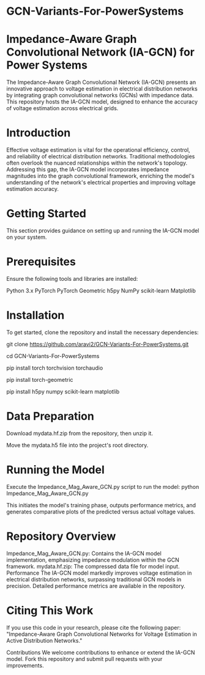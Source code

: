 # GCN-Variants-For-PowerSystems

# Impedance-Aware Graph Convolutional Network (IA-GCN) for Power Systems
The Impedance-Aware Graph Convolutional Network (IA-GCN) presents an innovative approach to voltage estimation in electrical distribution networks by integrating graph convolutional networks (GCNs) with impedance data. This repository hosts the IA-GCN model, designed to enhance the accuracy of voltage estimation across electrical grids.

# Introduction
Effective voltage estimation is vital for the operational efficiency, control, and reliability of electrical distribution networks. Traditional methodologies often overlook the nuanced relationships within the network's topology. Addressing this gap, the IA-GCN model incorporates impedance magnitudes into the graph convolutional framework, enriching the model's understanding of the network's electrical properties and improving voltage estimation accuracy.

# Getting Started
This section provides guidance on setting up and running the IA-GCN model on your system.

# Prerequisites
Ensure the following tools and libraries are installed:

Python 3.x
PyTorch
PyTorch Geometric
h5py
NumPy
scikit-learn
Matplotlib


# Installation
To get started, clone the repository and install the necessary dependencies:

git clone https://github.com/aravi2/GCN-Variants-For-PowerSystems.git

cd GCN-Variants-For-PowerSystems

pip install torch torchvision torchaudio

pip install torch-geometric

pip install h5py numpy scikit-learn matplotlib


# Data Preparation

Download mydata.hf.zip from the repository, then unzip it.

Move the mydata.h5 file into the project's root directory.


# Running the Model
Execute the Impedance_Mag_Aware_GCN.py script to run the model:
python Impedance_Mag_Aware_GCN.py

This initiates the model's training phase, outputs performance metrics, and generates comparative plots of the predicted versus actual voltage values.

# Repository Overview
Impedance_Mag_Aware_GCN.py: Contains the IA-GCN model implementation, emphasizing impedance modulation within the GCN framework.
mydata.hf.zip: The compressed data file for model input.
Performance
The IA-GCN model markedly improves voltage estimation in electrical distribution networks, surpassing traditional GCN models in precision. Detailed performance metrics are available in the repository.

# Citing This Work
If you use this code in your research, please cite the following paper:
"Impedance-Aware Graph Convolutional Networks for Voltage Estimation in Active Distribution Networks."


Contributions
We welcome contributions to enhance or extend the IA-GCN model. Fork this repository and submit pull requests with your improvements.
